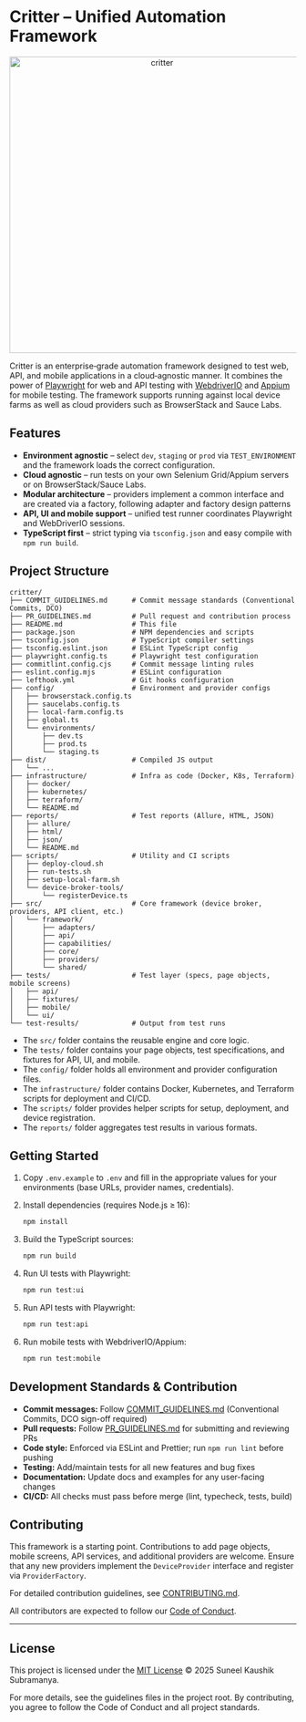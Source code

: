 # Critter – Unified Automation Framework

<p align="center"><img width="520" height="520" alt="critter" src="https://github.com/user-attachments/assets/f6e59ef4-bd88-4b77-92e3-0ddad055c1e8" /></p>


Critter is an enterprise‑grade automation framework designed to test web, API, and mobile applications in a cloud‑agnostic manner. It combines the power of [Playwright](https://playwright.dev/) for web and API testing with [WebdriverIO](https://webdriver.io/) and [Appium](https://appium.io/) for mobile testing. The framework supports running against local device farms as well as cloud providers such as BrowserStack and Sauce Labs.

## Features

- **Environment agnostic** – select `dev`, `staging` or `prod` via `TEST_ENVIRONMENT` and the framework loads the correct configuration.
- **Cloud agnostic** – run tests on your own Selenium Grid/Appium servers or on BrowserStack/Sauce Labs.
- **Modular architecture** – providers implement a common interface and are created via a factory, following adapter and factory design patterns
- **API, UI and mobile support** – unified test runner coordinates Playwright and WebDriverIO sessions.
- **TypeScript first** – strict typing via `tsconfig.json` and easy compile with `npm run build`.

## Project Structure

```
critter/
├── COMMIT_GUIDELINES.md      # Commit message standards (Conventional Commits, DCO)
├── PR_GUIDELINES.md          # Pull request and contribution process
├── README.md                 # This file
├── package.json              # NPM dependencies and scripts
├── tsconfig.json             # TypeScript compiler settings
├── tsconfig.eslint.json      # ESLint TypeScript config
├── playwright.config.ts      # Playwright test configuration
├── commitlint.config.cjs     # Commit message linting rules
├── eslint.config.mjs         # ESLint configuration
├── lefthook.yml              # Git hooks configuration
├── config/                   # Environment and provider configs
│   ├── browserstack.config.ts
│   ├── saucelabs.config.ts
│   ├── local-farm.config.ts
│   ├── global.ts
│   └── environments/
│       ├── dev.ts
│       ├── prod.ts
│       └── staging.ts
├── dist/                     # Compiled JS output
│   └── ...
├── infrastructure/           # Infra as code (Docker, K8s, Terraform)
│   ├── docker/
│   ├── kubernetes/
│   ├── terraform/
│   └── README.md
├── reports/                  # Test reports (Allure, HTML, JSON)
│   ├── allure/
│   ├── html/
│   ├── json/
│   └── README.md
├── scripts/                  # Utility and CI scripts
│   ├── deploy-cloud.sh
│   ├── run-tests.sh
│   ├── setup-local-farm.sh
│   └── device-broker-tools/
│       └── registerDevice.ts
├── src/                      # Core framework (device broker, providers, API client, etc.)
│   └── framework/
│       ├── adapters/
│       ├── api/
│       ├── capabilities/
│       ├── core/
│       ├── providers/
│       └── shared/
├── tests/                    # Test layer (specs, page objects, mobile screens)
│   ├── api/
│   ├── fixtures/
│   ├── mobile/
│   └── ui/
└── test-results/             # Output from test runs
```

- The `src/` folder contains the reusable engine and core logic.
- The `tests/` folder contains your page objects, test specifications, and fixtures for API, UI, and mobile.
- The `config/` folder holds all environment and provider configuration files.
- The `infrastructure/` folder contains Docker, Kubernetes, and Terraform scripts for deployment and CI/CD.
- The `scripts/` folder provides helper scripts for setup, deployment, and device registration.
- The `reports/` folder aggregates test results in various formats.

## Getting Started

1. Copy `.env.example` to `.env` and fill in the appropriate values for your environments (base URLs, provider names, credentials).
2. Install dependencies (requires Node.js ≥ 16):

   ```sh
   npm install
   ```

3. Build the TypeScript sources:

   ```sh
   npm run build
   ```

4. Run UI tests with Playwright:

   ```sh
   npm run test:ui
   ```

5. Run API tests with Playwright:

   ```sh
   npm run test:api
   ```

6. Run mobile tests with WebdriverIO/Appium:

   ```sh
   npm run test:mobile
   ```

## Development Standards & Contribution

- **Commit messages:** Follow [COMMIT_GUIDELINES.md](./COMMIT_GUIDELINES.md) (Conventional Commits, DCO sign-off required)
- **Pull requests:** Follow [PR_GUIDELINES.md](./PR_GUIDELINES.md) for submitting and reviewing PRs
- **Code style:** Enforced via ESLint and Prettier; run `npm run lint` before pushing
- **Testing:** Add/maintain tests for all new features and bug fixes
- **Documentation:** Update docs and examples for any user-facing changes
- **CI/CD:** All checks must pass before merge (lint, typecheck, tests, build)

## Contributing

This framework is a starting point. Contributions to add page objects, mobile screens, API services, and additional providers are welcome. Ensure that any new providers implement the `DeviceProvider` interface and register via `ProviderFactory`.

For detailed contribution guidelines, see [CONTRIBUTING.md](./CONTRIBUTING.md).

All contributors are expected to follow our [Code of Conduct](./CODE_OF_CONDUCT.md).

---

## License

This project is licensed under the [MIT License](./LICENSE) © 2025 Suneel Kaushik Subramanya.

For more details, see the guidelines files in the project root. By contributing, you agree to follow the Code of Conduct and all project standards.
